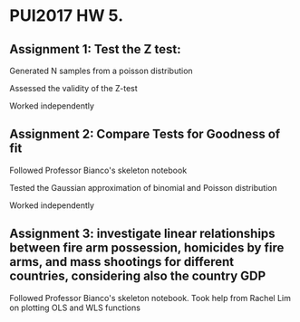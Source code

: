 # PUI2017 HW 5.

## Assignment 1: Test the Z test: 

Generated N samples from a poisson distribution 

Assessed the validity of the Z-test

Worked independently

## Assignment 2: Compare Tests for Goodness of fit

Followed Professor Bianco's skeleton notebook

Tested the Gaussian approximation of binomial and Poisson distribution

Worked independently

## Assignment 3: investigate linear relationships between fire arm possession, homicides by fire arms, and mass shootings for different countries, considering also the country GDP

Followed Professor Bianco's skeleton notebook. Took help from Rachel Lim on plotting OLS and WLS functions
